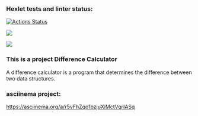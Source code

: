### Hexlet tests and linter status:
[![Actions Status](https://github.com/JanGodar/python-project-50/actions/workflows/hexlet-check.yml/badge.svg)](https://github.com/JanGodar/python-project-50/actions)

<a href="https://codeclimate.com/github/JanGodar/python-project-50/maintainability"><img src="https://api.codeclimate.com/v1/badges/245538c9e0f746272089/maintainability" /></a>

<a href="https://codeclimate.com/github/JanGodar/python-project-50/test_coverage"><img src="https://api.codeclimate.com/v1/badges/245538c9e0f746272089/test_coverage" /></a>


### **This is a project Difference Calculator**
A difference calculator is a program that determines the difference 
between two data structures.


### **asciinema project:**
https://asciinema.org/a/r5vFhZqo1bzjuXiMctVqrIASq
